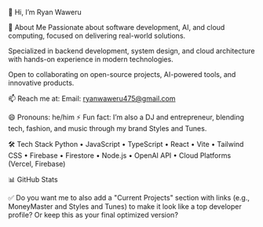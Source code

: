 👋 Hi, I’m Ryan Waweru



👀 About Me
Passionate about software development, AI, and cloud computing, focused on delivering real-world solutions.

Specialized in backend development, system design, and cloud architecture with hands-on experience in modern technologies.

Open to collaborating on open-source projects, AI-powered tools, and innovative products.

📫 Reach me at:
Email: ryanwaweru475@gmail.com

😄 Pronouns: he/him
⚡ Fun fact: I’m also a DJ and entrepreneur, blending tech, fashion, and music through my brand Styles and Tunes.

🛠 Tech Stack
Python • JavaScript • TypeScript • React • Vite • Tailwind CSS • Firebase • Firestore • Node.js • OpenAI API • Cloud Platforms (Vercel, Firebase)

📊 GitHub Stats


✅ Do you want me to also add a "Current Projects" section with links (e.g., MoneyMaster and Styles and Tunes) to make it look like a top developer profile?
Or keep this as your final optimized version?

